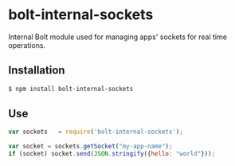 # bolt-internal-sockets

Internal Bolt module used for managing apps' sockets for real time operations.

## Installation

```sh
$ npm install bolt-internal-sockets
```

## Use

```js
var sockets   = require('bolt-internal-sockets');

var socket = sockets.getSocket("my-app-name");
if (socket) socket.send(JSON.stringify({hello: "world"}));

```